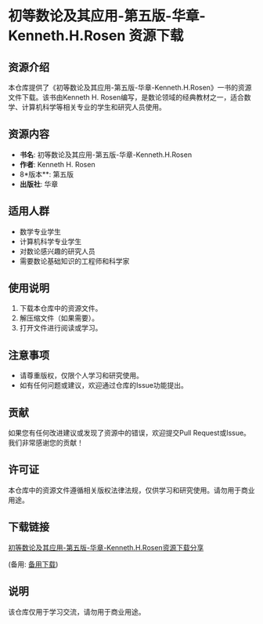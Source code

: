 # 初等数论及其应用-第五版-华章-Kenneth.H.Rosen 资源下载

## 资源介绍

本仓库提供了《初等数论及其应用-第五版-华章-Kenneth.H.Rosen》一书的资源文件下载。该书由Kenneth H. Rosen编写，是数论领域的经典教材之一，适合数学、计算机科学等相关专业的学生和研究人员使用。

## 资源内容

- **书名**: 初等数论及其应用-第五版-华章-Kenneth.H.Rosen
- **作者**: Kenneth H. Rosen
- 8*版本**: 第五版
- **出版社**: 华章

## 适用人群

- 数学专业学生
- 计算机科学专业学生
- 对数论感兴趣的研究人员
- 需要数论基础知识的工程师和科学家

## 使用说明

1. 下载本仓库中的资源文件。
2. 解压缩文件（如果需要）。
3. 打开文件进行阅读或学习。

## 注意事项

- 请尊重版权，仅限个人学习和研究使用。
- 如有任何问题或建议，欢迎通过仓库的Issue功能提出。

## 贡献

如果您有任何改进建议或发现了资源中的错误，欢迎提交Pull Request或Issue。我们非常感谢您的贡献！

## 许可证

本仓库中的资源文件遵循相关版权法律法规，仅供学习和研究使用。请勿用于商业用途。

## 下载链接
[初等数论及其应用-第五版-华章-Kenneth.H.Rosen资源下载分享](https://pan.quark.cn/s/b31a7c126583) 

(备用: [备用下载](https://pan.baidu.com/s/14ooAhknaZ7anAAZOUO6w6w?pwd=1234))

## 说明

该仓库仅用于学习交流，请勿用于商业用途。
